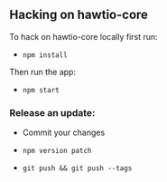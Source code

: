 ## Hacking on hawtio-core

To hack on hawtio-core locally first run:

* `npm install`

Then run the app:

* `npm start`

### Release an update:

* Commit your changes

* `npm version patch`

* `git push && git push --tags`
